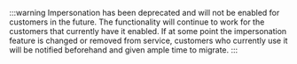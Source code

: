:::warning
Impersonation has been deprecated and will not be enabled for customers in the future. The functionality will continue to work for the customers that currently have it enabled. If at some point the impersonation feature is changed or removed from service, customers who currently use it will be notified beforehand and given ample time to migrate.
:::